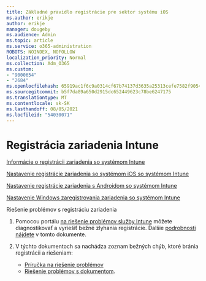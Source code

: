 ```yaml
---
title: Základné pravidlo registrácie pre sektor systému iOS
ms.author: erikje
author: erikje
manager: dougeby
ms.audience: Admin
ms.topic: article
ms.service: o365-administration
ROBOTS: NOINDEX, NOFOLLOW
localization_priority: Normal
ms.collection: Adm_O365
ms.custom:
- "9000654"
- "2684"
ms.openlocfilehash: 65919ac1f6c9a0314cf67b74137d3635a25313cefe7582f905466e2e31387842
ms.sourcegitcommit: b5f7da89a650d2915dc652449623c78be6247175
ms.translationtype: MT
ms.contentlocale: sk-SK
ms.lasthandoff: 08/05/2021
ms.locfileid: "54030071"
---
```

# <a name="intune-device-enrollment"></a>Registrácia zariadenia Intune

[Informácie o registrácii zariadenia so systémom Intune](https://docs.microsoft.com/intune/enrollment/device-enrollment)

[Nastavenie registrácie zariadenia so systémom iOS so systémom Intune](https://docs.microsoft.com/intune/enrollment/ios-enroll)

[Nastavenie registrácie zariadenia s Androidom so systémom Intune](https://docs.microsoft.com/intune/android-enroll)

[Nastavenie Windows zaregistrovania zariadenia so systémom Intune](https://docs.microsoft.com/intune/windows-enroll)

Riešenie problémov s registráciu zariadenia

1. Pomocou portálu [na riešenie problémov služby Intune](https://devicemanagement.microsoft.com/#blade/Microsoft_Intune_DeviceSettings/TroubleshootBlade) môžete diagnostikovať a vyriešiť bežné zlyhania registrácie. Ďalšie [podrobnosti nájdete](https://docs.microsoft.com/intune/help-desk-operators) v tomto dokumente.

2. V týchto dokumentoch sa nachádza zoznam bežných chýb, ktoré bránia registrácii a riešeniam:
    - [Príručka na riešenie problémov](https://support.microsoft.com/help/4469913/troubleshooting-windows-device-enrollment-problems-in-microsoft-intune)
    - [Riešenie problémov s dokumentom](https://docs.microsoft.com/intune/troubleshoot-device-enrollment-in-intune).
